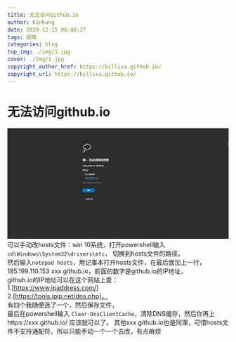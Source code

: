 ```yaml
---
title: 无法访问github.io
author: Kinhung
date: 2020-12-15 06:40:27
tags: 困难
categories: blog
top_img: ./img/1.jpg
cover: ./img/1.jpg
copyright_author_href: https://billisa.github.io/
copyright_url: https://billisa.github.io/
---
```

# 无法访问github.io
![这是无法访问的页面](/img/cannot.jpg)
可以手动改hosts文件：win 10系统，打开powershell输入`cd\Windows\System32\drivers\etc`，
切换到hosts文件的路径，
<br>然后输入`notepad hosts`，用记事本打开hosts文件，在最后面加上一行，185.199.110.153 xxx.github.io，前面的数字是github.io的IP地址，
<br>github.io的IP地址可以在这个网站上查：
<br>1.[https://www.ipaddress.com/]
<br>2.[https://tools.ipip.net/dns.php]，
<br>有四个我随便选了一个，然后保存文件，
<br>最后在powershell输入 `Clear-DnsClientCache`，清除DNS缓存，然后你再上https://xxx.github.io/ 应该就可以了。
其他xxx.github.io也是同理，可惜hosts文件不支持通配符，所以只能手动一个一个去改，有点麻烦
